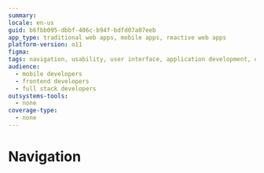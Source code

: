 ```yaml
---
summary:
locale: en-us
guid: b6fbb095-dbbf-406c-b94f-bdfd07a07eeb
app_type: traditional web apps, mobile apps, reactive web apps
platform-version: o11
figma:
tags: navigation, usability, user interface, application development, outsystems platform
audience:
  - mobile developers
  - frontend developers
  - full stack developers
outsystems-tools:
  - none
coverage-type:
  - none
---
```


# Navigation
